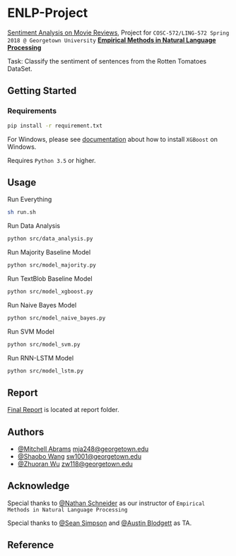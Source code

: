 # ENLP-Project

[Sentiment Analysis on Movie Reviews](https://www.kaggle.com/c/sentiment-analysis-on-movie-reviews), 
Project for `COSC-572/LING-572 Spring 2018 @ Georgetown University` **[Empirical Methods in Natural Language Processing](http://people.cs.georgetown.edu/cosc572/s18/schedule.html)**

Task: Classify the sentiment of sentences from the Rotten Tomatoes DataSet.

## Getting Started

### Requirements

```bash
pip install -r requirement.txt
```

For Windows, please see [documentation](http://xgboost.readthedocs.io/en/latest/build.html#building-on-windows) about how to install `XGBoost` on Windows.

Requires `Python 3.5` or higher.

## Usage

Run Everything
```bash
sh run.sh
```

Run Data Analysis
```bash
python src/data_analysis.py
```

Run Majority Baseline Model
```bash
python src/model_majority.py
```

Run TextBlob Baseline Model
```bash
python src/model_xgboost.py
```

Run Naive Bayes Model
```bash
python src/model_naive_bayes.py
```

Run SVM Model
```bash
python src/model_svm.py
```

Run RNN-LSTM Model
```bash
python src/model_lstm.py
```

## Report

[Final Report](https://github.com/sw1001/ENLP-Project/tree/master/report/related_work) is located at report folder.

## Authors

* [@Mitchell Abrams](@mjabrams) [mja248@georgetown.edu](mailto:mja248@georgetown.edu)
* [@Shaobo Wang](@sw1001) [sw1001@georgetown.edu](mailto:sw1001@georgetown.edu)
* [@Zhuoran Wu](@WuZhuoran) [zw118@georgetown.edu](mailto:zw118@georgetown.edu)

## Acknowledge

Special thanks to [@Nathan Schneider](http://people.cs.georgetown.edu/nschneid/) as our instructor of `Empirical Methods in Natural Language Processing `

Special thanks to [@Sean Simpson](http://www.seanskylersimpson.com/) and [@Austin Blodgett](http://www.austinblodgett.name/) as TA.

## Reference
